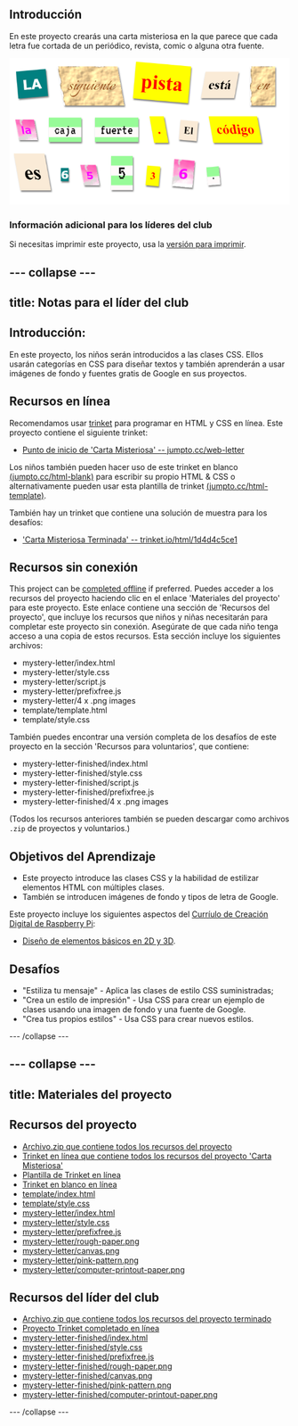 ## Introducción

En este proyecto crearás una carta misteriosa en la que parece que cada letra fue cortada de un periódico, revista, comic o alguna otra fuente.

![captura de pantalla](images/letter-final.png)

### Información adicional para los líderes del club

Si necesitas imprimir este proyecto, usa la [versión para imprimir](https://projects.raspberrypi.org/en/projects/mystery-letter/print).

## \--- collapse \---

## title: Notas para el líder del club

## Introducción:

En este proyecto, los niños serán introducidos a las clases CSS. Ellos usarán categorías en CSS para diseñar textos y también aprenderán a usar imágenes de fondo y fuentes gratis de Google en sus proyectos.

## Recursos en línea

Recomendamos usar [trinket](https://trinket.io/) para programar en HTML y CSS en línea. Este proyecto contiene el siguiente trinket:

* [Punto de inicio de 'Carta Misteriosa' -- jumpto.cc/web-letter](http://jumpto.cc/web-letter)

Los niños también pueden hacer uso de este trinket en blanco [(jumpto.cc/html-blank)](http://jumpto.cc/html-blank) para escribir su propio HTML & CSS o alternativamente pueden usar esta plantilla de trinket [(jumpto.cc/html-template)](http://jumpto.cc/html-template).

También hay un trinket que contiene una solución de muestra para los desafíos:

* ['Carta Misteriosa Terminada' -- trinket.io/html/1d4d4c5ce1](https://trinket.io/html/1d4d4c5ce1)

## Recursos sin conexión

This project can be [completed offline](https://rpf.io/html-offline) if preferred. Puedes acceder a los recursos del proyecto haciendo clic en el enlace 'Materiales del proyecto' para este proyecto. Este enlace contiene una sección de 'Recursos del proyecto', que incluye los recursos que niños y niñas necesitarán para completar este proyecto sin conexión. Asegúrate de que cada niño tenga acceso a una copia de estos recursos. Esta sección incluye los siguientes archivos:

* mystery-letter/index.html
* mystery-letter/style.css
* mystery-letter/script.js
* mystery-letter/prefixfree.js
* mystery-letter/4 x .png images
* template/template.html
* template/style.css

También puedes encontrar una versión completa de los desafíos de este proyecto en la sección 'Recursos para voluntarios', que contiene:

* mystery-letter-finished/index.html
* mystery-letter-finished/style.css
* mystery-letter-finished/script.js
* mystery-letter-finished/prefixfree.js
* mystery-letter-finished/4 x .png images

(Todos los recursos anteriores también se pueden descargar como archivos `.zip` de proyectos y voluntarios.)

## Objetivos del Aprendizaje

* Este proyecto introduce las clases CSS y la habilidad de estilizar elementos HTML con múltiples clases.
* También se introducen imágenes de fondo y tipos de letra de Google. 

Este proyecto incluye los siguientes aspectos del [Curríulo de Creación Digital de Raspberry Pi](http://rpf.io/curriculum):

* [Diseño de elementos básicos en 2D y 3D](https://www.raspberrypi.org/curriculum/design/creator).

## Desafíos

* "Estiliza tu mensaje" - Aplica las clases de estilo CSS suministradas;
* "Crea un estilo de impresión" - Usa CSS para crear un ejemplo de clases usando una imagen de fondo y una fuente de Google. 
* "Crea tus propios estilos" - Usa CSS para crear nuevos estilos.

\--- /collapse \---

## \--- collapse \---

## title: Materiales del proyecto

## Recursos del proyecto

* [Archivo.zip que contiene todos los recursos del proyecto](https://rpf.io/p/en/mystery-letter-go)
* [Trinket en línea que contiene todos los recursos del proyecto 'Carta Misteriosa'](http://jumpto.cc/web-letter)
* [Plantilla de Trinket en línea](http://jumpto.cc/trinket-template)
* [Trinket en blanco en línea](http://jumpto.cc/trinket-blank)
* [template/index.html](resources/template-index.html)
* [template/style.css](resources/template-style.css)
* [mystery-letter/index.html](resources/mystery-letter-index.html)
* [mystery-letter/style.css](resources/mystery-letter-style.css)
* [mystery-letter/prefixfree.js](resources/mystery-letter-prefixfree.js)
* [mystery-letter/rough-paper.png](resources/mystery-letter-rough-paper.png)
* [mystery-letter/canvas.png](resources/mystery-letter-canvas.png)
* [mystery-letter/pink-pattern.png](resources/mystery-letter-pink-pattern.png)
* [mystery-letter/computer-printout-paper.png](resources/mystery-letter-computer-printout-paper.png)

## Recursos del líder del club

* [Archivo.zip que contiene todos los recursos del proyecto terminado](https://rpf.io/p/en/mystery-letter-go)
* [Proyecto Trinket completado en línea](https://trinket.io/html/1d4d4c5ce1)
* [mystery-letter-finished/index.html](resources/mystery-letter-finished-index.html)
* [mystery-letter-finished/style.css](resources/mystery-letter-finished-style.css)
* [mystery-letter-finished/prefixfree.js](resources/mystery-letter-finished-prefixfree.js)
* [mystery-letter-finished/rough-paper.png](resources/mystery-letter-finished-rough-paper.png)
* [mystery-letter-finished/canvas.png](resources/mystery-letter-finished-canvas.png)
* [mystery-letter-finished/pink-pattern.png](resources/mystery-letter-finished-pink-pattern.png)
* [mystery-letter-finished/computer-printout-paper.png](resources/mystery-letter-finished-computer-printout-paper.png)

\--- /collapse \---